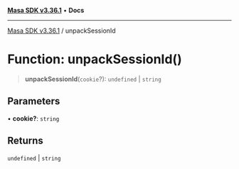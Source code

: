 [**Masa SDK v3.36.1**](../README.md) • **Docs**

***

[Masa SDK v3.36.1](../globals.md) / unpackSessionId

# Function: unpackSessionId()

> **unpackSessionId**(`cookie`?): `undefined` \| `string`

## Parameters

• **cookie?**: `string`

## Returns

`undefined` \| `string`
